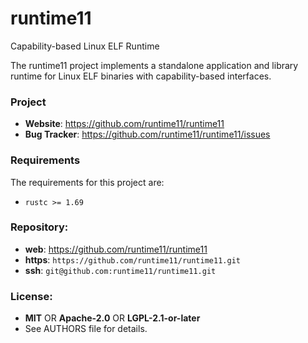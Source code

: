 runtime11
=========

Capability-based Linux ELF Runtime

The runtime11 project implements a standalone application and library runtime
for Linux ELF binaries with capability-based interfaces.

### Project

 * **Website**: <https://github.com/runtime11/runtime11>
 * **Bug Tracker**: <https://github.com/runtime11/runtime11/issues>

### Requirements

The requirements for this project are:

 * `rustc >= 1.69`

### Repository:

 - **web**:   <https://github.com/runtime11/runtime11>
 - **https**: `https://github.com/runtime11/runtime11.git`
 - **ssh**:   `git@github.com:runtime11/runtime11.git`

### License:

 - **MIT** OR **Apache-2.0** OR **LGPL-2.1-or-later**
 - See AUTHORS file for details.
